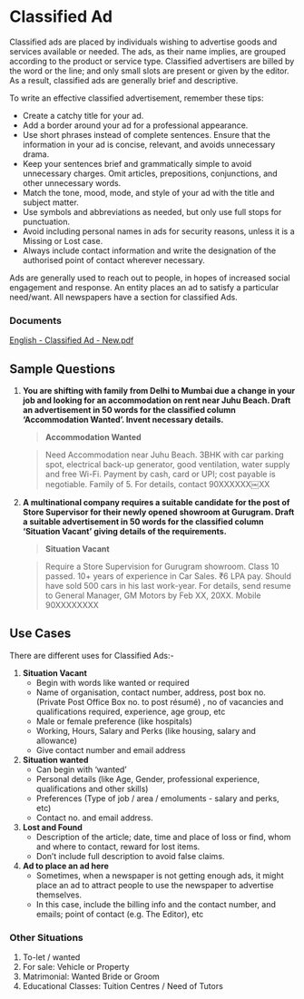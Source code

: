 # Classified Ad

Classified ads are placed by individuals wishing to advertise goods and services available or needed. The ads, as their name implies, are grouped according to the product or service type. Classified advertisers are billed by the word or the line; and only small slots are present or given by the editor. As a result, classified ads are generally brief and descriptive.

To write an effective classified advertisement, remember these tips:

* Create a catchy title for your ad.
* Add a border around your ad for a professional appearance.
* Use short phrases instead of complete sentences. Ensure that the information in your ad is concise, relevant, and avoids unnecessary drama.
* Keep your sentences brief and grammatically simple to avoid unnecessary charges. Omit articles, prepositions, conjunctions, and other unnecessary words.
* Match the tone, mood, mode, and style of your ad with the title and subject matter.
* Use symbols and abbreviations as needed, but only use full stops for punctuation.
* Avoid including personal names in ads for security reasons, unless it is a Missing or Lost case.
* Always include contact information and write the designation of the authorised point of contact wherever necessary.

Ads are generally used to reach out to people, in hopes of increased social engagement and response. An entity places an ad to satisfy a particular need/want. All newspapers have a section for classified Ads.

### Documents

[English - Classified Ad - New.pdf](https://res.craft.do/user/full/34ae8ebc-d508-7305-20e2-17e06364862c/doc/3491F8B8-527B-4029-A8C5-FBF1AF7CCE2D/50b26684-9842-4c87-3e2b-2e13f9e40a21)

## Sample Questions

1.  **You are shifting with family from Delhi to Mumbai due a change in your job and looking for an accommodation on rent near Juhu Beach. Draft an advertisement in 50 words for the classified column ‘Accommodation Wanted’. Invent necessary details.**

    > **Accommodation Wanted**

    > Need Accommodation near Juhu Beach. 3BHK with car parking spot, electrical back-up generator, good ventilation, water supply and free Wi-Fi. Payment by cash, card or UPI; cost payable is negotiable. Family of 5. For details, contact 90XXXXXX￼XX
2.  **A multinational company requires a suitable candidate for the post of Store Supervisor for their newly opened showroom at Gurugram. Draft a suitable advertisement in 50 words for the classified column ‘Situation Vacant’ giving details of the requirements.**

    > **Situation Vacant**

    > Require a Store Supervision for Gurugram showroom. Class 10 passed. 10+ years of experience in Car Sales. ₹6 LPA pay. Should have sold 500 cars in his last work-year. For details, send resume to General Manager, GM Motors by Feb XX, 20XX. Mobile 90XXXXXXXX

## Use Cases

There are different uses for Classified Ads:-

1. **Situation Vacant**
   * Begin with words like wanted or required
   * Name of organisation, contact number, address, post box no. (Private Post Office Box no. to post résumé) , no of vacancies and qualifications required, experience, age group, etc
   * Male or female preference (like hospitals)
   * Working, Hours, Salary and Perks (like housing, salary and allowance)
   * Give contact number and email address
2. **Situation wanted**
   * Can begin with ‘wanted’
   * Personal details (like Age, Gender, professional experience, qualifications and other skills)
   * Preferences (Type of job / area / emoluments - salary and perks, etc)
   * Contact no. and email address.
3. **Lost and Found**
   * Description of the article; date, time and place of loss or find, whom and where to contact, reward for lost items.
   * Don’t include full description to avoid false claims.
4. **Ad to place an ad here**
   * Sometimes, when a newspaper is not getting enough ads, it might place an ad to attract people to use the newspaper to advertise themselves.
   * In this case, include the billing info and the contact number, and emails; point of contact (e.g. The Editor), etc

### Other Situations

1. To-let / wanted
2. For sale: Vehicle or Property
3. Matrimonial: Wanted Bride or Groom
4. Educational Classes: Tuition Centres / Need of Tutors
